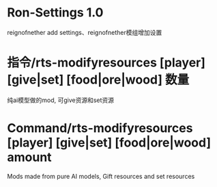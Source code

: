 # Ron-Settings 1.0
reignofnether add settings、reignofnether模组增加设置


# 指令/rts-modifyresources [player] [give|set] [food|ore|wood] 数量
纯ai模型做的mod,
可give资源和set资源

# Command/rts-modifyresources [player] [give|set] [food|ore|wood] amount
Mods made from pure AI models,
Gift resources and set resources
